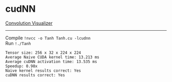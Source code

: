 # cudNN
[Convolution Visualizer](https://ezyang.github.io/convolution-visualizer/)

---
Compile
```!nvcc -o Tanh Tanh.cu -lcudnn```<br>
Run
```!./Tanh```
```
Tensor size: 256 x 32 x 224 x 224
Average Naive CUDA kernel time: 13.213 ms
Average cuDNN activation time: 13.535 ms
Speedup: 0.98x
Naive kernel results correct: Yes
cuDNN results correct: Yes
```
